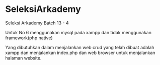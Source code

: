 # SeleksiArkademy
Seleksi Arkademy Batch 13 - 4

Untuk No 6 menggunakan mysql pada xampp dan tidak menggunakan framework(php native)

Yang dibutuhkan dalam menjalankan web crud yang telah dibuat adalah xampp dan menjalankan index.php dan web browser untuk menjalankan halaman website.
